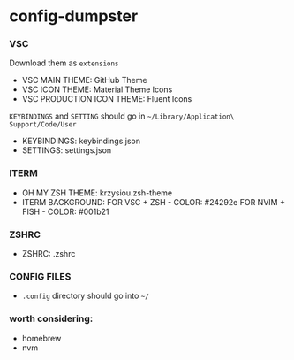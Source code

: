 # config-dumpster

### VSC

Download them as `extensions`

- VSC MAIN THEME: GitHub Theme
- VSC ICON THEME: Material Theme Icons
- VSC PRODUCTION ICON THEME: Fluent Icons

`KEYBINDINGS` and `SETTING` should go in `~/Library/Application\ Support/Code/User`

- KEYBINDINGS: keybindings.json
- SETTINGS: settings.json

### ITERM

- OH MY ZSH THEME: krzysiou.zsh-theme
- ITERM BACKGROUND:
  FOR VSC + ZSH - COLOR: #24292e
  FOR NVIM + FISH - COLOR: #001b21

### ZSHRC

- ZSHRC: .zshrc

### CONFIG FILES

- `.config` directory should go into `~/`

### worth considering:

- homebrew
- nvm

